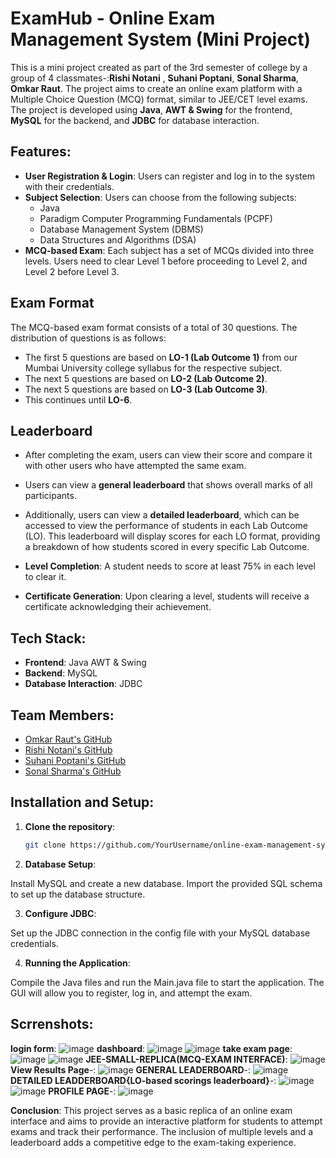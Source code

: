 # ExamHub - Online Exam Management System (Mini Project)

This is a mini project created as part of the 3rd semester of college by a group of 4 classmates-:**Rishi Notani** , **Suhani Poptani**, **Sonal Sharma**, **Omkar Raut**. The project aims to create an online exam platform with a Multiple Choice Question (MCQ) format, similar to JEE/CET level exams. The project is developed using **Java**, **AWT & Swing** for the frontend, **MySQL** for the backend, and **JDBC** for database interaction.

## Features:
- **User Registration & Login**: Users can register and log in to the system with their credentials.
- **Subject Selection**: Users can choose from the following subjects:
  - Java
  - Paradigm Computer Programming Fundamentals (PCPF)
  - Database Management System (DBMS)
  - Data Structures and Algorithms (DSA)
- **MCQ-based Exam**: Each subject has a set of MCQs divided into three levels. Users need to clear Level 1 before proceeding to Level 2, and Level 2 before Level 3.
  
## Exam Format
The MCQ-based exam format consists of a total of 30 questions. The distribution of questions is as follows:
- The first 5 questions are based on **LO-1 (Lab Outcome 1)** from our Mumbai University college syllabus for the respective subject.
- The next 5 questions are based on **LO-2 (Lab Outcome 2)**.
- The next 5 questions are based on **LO-3 (Lab Outcome 3)**.
- This continues until **LO-6**.

## Leaderboard
- After completing the exam, users can view their score and compare it with other users who have attempted the same exam.
- Users can view a **general leaderboard** that shows overall marks of all participants.
- Additionally, users can view a **detailed leaderboard**, which can be accessed to view the performance of students in each Lab Outcome (LO). This leaderboard will display scores for each LO format, providing a breakdown of how students scored in every specific Lab Outcome.

- **Level Completion**: A student needs to score at least 75% in each level to clear it.
- **Certificate Generation**: Upon clearing a level, students will receive a certificate acknowledging their achievement.

## Tech Stack:
- **Frontend**: Java AWT & Swing
- **Backend**: MySQL
- **Database Interaction**: JDBC

## Team Members:
- [Omkar Raut's GitHub](https://github.com/omkar454)
- [Rishi Notani's GitHub](https://github.com/RishiUsername)
- [Suhani Poptani's GitHub](https://github.com/suhanip152)
- [Sonal Sharma's GitHub](https://github.com/SonalUsername)

## Installation and Setup:

1. **Clone the repository**:
   ```bash
   git clone https://github.com/YourUsername/online-exam-management-system.git
   ```

2. **Database Setup**:

Install MySQL and create a new database.
Import the provided SQL schema to set up the database structure.

3. **Configure JDBC**:

Set up the JDBC connection in the config file with your MySQL database credentials.

4. **Running the Application**:

Compile the Java files and run the Main.java file to start the application.
The GUI will allow you to register, log in, and attempt the exam.

## Scrrenshots:
**login form**:
![image](https://github.com/user-attachments/assets/3e202366-6301-4d0e-89ce-4b77be383e19)
**dashboard**:
![image](https://github.com/user-attachments/assets/7d30cff2-dbc9-41aa-9b94-b151641e24b3)
![image](https://github.com/user-attachments/assets/7e28a3ff-1c92-4e62-a7e7-3d0024354110)
**take exam page**:
![image](https://github.com/user-attachments/assets/6adfd6a6-2f3c-4fe1-bb79-859660961ce3)
![image](https://github.com/user-attachments/assets/7e258346-143b-45fd-b807-fa0012077c6b)
**JEE-SMALL-REPLICA(MCQ-EXAM INTERFACE)**:
![image](https://github.com/user-attachments/assets/dfad9c3a-0d35-4c1e-b84f-3cb5920fa449)
**View Results Page**-:
![image](https://github.com/user-attachments/assets/f96ddaa9-78b6-45ef-af8f-ee5432e92e72)
**GENERAL LEADERBOARD**-:
![image](https://github.com/user-attachments/assets/c165c9f6-02ff-48d8-9e0f-972f46f74bff)
**DETAILED LEADDERBOARD{LO-based scorings leaderboard}**-:
![image](https://github.com/user-attachments/assets/35b9ddf5-de33-4107-90e4-a00c08d6a8bc)
![image](https://github.com/user-attachments/assets/49166182-1b5e-4888-a2ec-ecdb90802ee9)
**PROFILE PAGE**-:
![image](https://github.com/user-attachments/assets/eed756b5-2840-4d73-90ff-97e23e53e994)

**Conclusion**:
This project serves as a basic replica of an online exam interface and aims to provide an interactive platform for students to attempt exams and track their performance. The inclusion of multiple levels and a leaderboard adds a competitive edge to the exam-taking experience.
